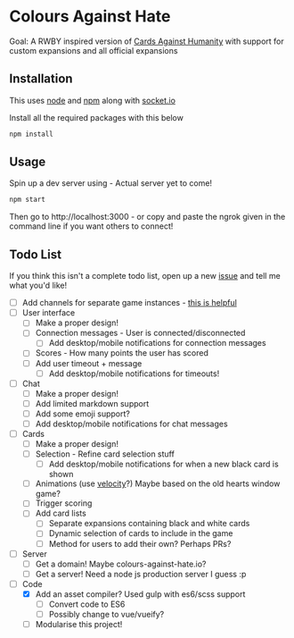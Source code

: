 # Colours Against Hate
Goal: A RWBY inspired version of [Cards Against Humanity](https://cardsagainsthumanity.com/) with support for custom expansions and all official expansions

## Installation
This uses [node](https://docs.npmjs.com/getting-started/installing-node) and [npm](http://blog.npmjs.org/post/85484771375/how-to-install-npm) along with [socket.io](https://socket.io/)

Install all the required packages with this below
```bash
npm install
```

## Usage
Spin up a dev server using - Actual server yet to come!
```bash
npm start
```

Then go to http://localhost:3000 - or copy and paste the ngrok given in the command line if you want others to connect!

## Todo List

If you think this isn't a complete todo list, open up a new [issue](https://github.com/zeraphie/colours-against-hate/issues/new) and tell me what you'd like!

- [ ] Add channels for separate game instances - [this is helpful](https://gist.github.com/crtr0/2896891)
- [ ] User interface
    - [ ] Make a proper design!
    - [ ] Connection messages - User is connected/disconnected
        - [ ] Add desktop/mobile notifications for connection messages
    - [ ] Scores - How many points the user has scored
    - [ ] Add user timeout + message
        - [ ] Add desktop/mobile notifications for timeouts!
- [ ] Chat
    - [ ] Make a proper design!
    - [ ] Add limited markdown support
    - [ ] Add some emoji support?
    - [ ] Add desktop/mobile notifications for chat messages
- [ ] Cards
    - [ ] Make a proper design!
    - [ ] Selection - Refine card selection stuff
        - [ ] Add desktop/mobile notifications for when a new black card is shown
    - [ ] Animations (use [velocity](https://gist.github.com/crtr0/2896891)?) Maybe based on the old hearts window game?
    - [ ] Trigger scoring
    - [ ] Add card lists
        - [ ] Separate expansions containing black and white cards
        - [ ] Dynamic selection of cards to include in the game
        - [ ] Method for users to add their own? Perhaps PRs?
- [ ] Server
    - [ ] Get a domain! Maybe colours-against-hate.io?
    - [ ] Get a server! Need a node js production server I guess :p
- [ ] Code
    - [x] Add an asset compiler? Used gulp with es6/scss support
        - [ ] Convert code to ES6
        - [ ] Possibly change to vue/vueify?
    - [ ] Modularise this project!

